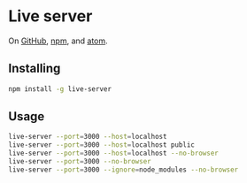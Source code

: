 # Live server

On [GitHub][github], [npm][npm], and [atom][atom].

[github]: https://github.com/tapio/live-server
[npm]: https://www.npmjs.com/package/nodemon
[atom]: https://atom.io/packages/atom-live-server

## Installing

```sh
npm install -g live-server
```

## Usage

```sh
live-server --port=3000 --host=localhost
live-server --port=3000 --host=localhost public
live-server --port=3000 --host=localhost --no-browser
live-server --port=3000 --no-browser
live-server --port=3000 --ignore=node_modules --no-browser
```
